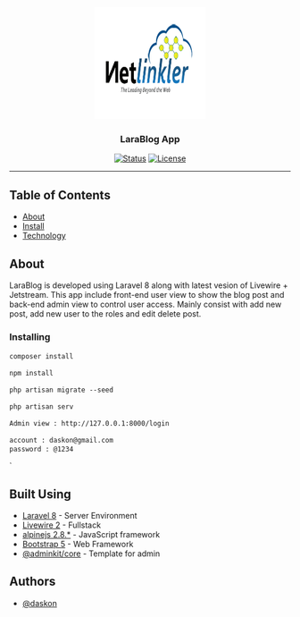 <p align="center">
  <a href="" rel="noopener">
 <img width=200px height=200px src="img/Netlinkler_Official_Logo.png" alt="Project logo"></a>
</p>

<h3 align="center">LaraBlog App</h3>

<div align="center">

[![Status](https://img.shields.io/badge/status-active-success.svg)]()
[![License](https://img.shields.io/badge/license-MIT-blue.svg)](/LICENSE)

</div>

--- 
</p>

## Table of Contents

- [About](#about)
- [Install](#installing)
- [Technology](#built_using)

## About <a name = "about"></a>

LaraBlog is developed using Laravel 8 along with latest vesion of Livewire + Jetstream. This app include front-end user view to show the blog post and back-end admin view to control user access. Mainly consist with add new post, add new user to the roles and edit delete post. 

### Installing

```
composer install
```
```
npm install
```

```
php artisan migrate --seed
```

```
php artisan serv
```

```
Admin view : http://127.0.0.1:8000/login
```

```
account : daskon@gmail.com
password : @1234
```
`

## Built Using <a name = "built_using"></a>

- [Laravel 8](https://www.laravel.com/) - Server Environment
- [Livewire 2](https://laravel-livewire.com) - Fullstack
- [alpinejs 2.8.*](https://github.com/alpinejs/alpine) - JavaScript framework 
- [Bootstrap 5](https://getbootstrap.com/) - Web Framework
- [@adminkit/core](https://github.com/adminkit/adminkit) - Template for admin

## Authors <a name = "authors"></a>

- [@daskon](https://github.com/daskon)
